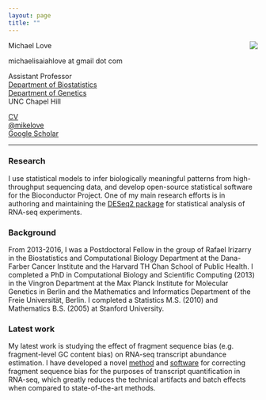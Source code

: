 ```yaml
---
layout: page
title: ""
---
```


<!-- {% include JB/setup %} -->

Michael Love <img style="float: right;" src="http://mikelove.nfshost.com/img/michaellove_sm.jpg"> <br>

michaelisaiahlove at gmail dot com <br>

Assistant Professor <br>
[Department of Biostatistics](http://sph.unc.edu/bios/biostatistics/) <br>
[Department of Genetics](http://www.med.unc.edu/genetics/) <br>
UNC Chapel Hill

[CV](http://mikelove.nfshost.com/cv/love2015.pdf) <br>
[@mikelove](http://twitter.com/mikelove) <br>
[Google Scholar](https://scholar.google.com/citations?user=vzXv764AAAAJ)

---

### Research

I use statistical models to infer biologically meaningful
patterns from high-throughput sequencing data, and develop
open-source statistical software for the Bioconductor Project.
One of my main research efforts is in authoring and maintaining the
[DESeq2 package](http://bioconductor.org/packages/DESeq2) for statistical
analysis of RNA-seq experiments.

### Background

From 2013-2016, I was a Postdoctoral Fellow in the group of
Rafael Irizarry in the Biostatistics and Computational Biology
Department at the Dana-Farber Cancer Institute and the Harvard
TH Chan School of Public Health.
I completed a PhD in Computational Biology and Scientific Computing
(2013) in the Vingron Department at the Max Planck Institute for
Molecular Genetics in Berlin and the Mathematics and Informatics
Department of the Freie Universität, Berlin.  I completed a Statistics
M.S. (2010) and Mathematics B.S. (2005) at Stanford University.

### Latest work

My latest work is studying the effect of fragment sequence bias
(e.g. fragment-level GC content bias) on
RNA-seq transcript abundance estimation. I have developed a novel
[method](http://biorxiv.org/content/early/2015/08/28/025767) and
[software](http://github.com/mikelove/alpine) for correcting fragment
sequence bias for the purposes of transcript quantification in
RNA-seq, which greatly reduces the technical artifacts and batch
effects when compared to state-of-the-art methods.
